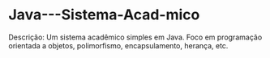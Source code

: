 # Java---Sistema-Acad-mico

Descrição:  Um sistema acadêmico simples em Java. Foco em programação orientada a objetos, polimorfismo, encapsulamento, herança, etc.
